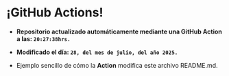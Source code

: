 # ¡GitHub Actions!
* **Repositorio actualizado automáticamente mediante una GitHub Action a las: `20:27:38hrs.`**
* **Modificado el día: `28, del mes de julio, del año 2025.`**

* Ejemplo sencillo de cómo la **Action** modifica este archivo README.md.
